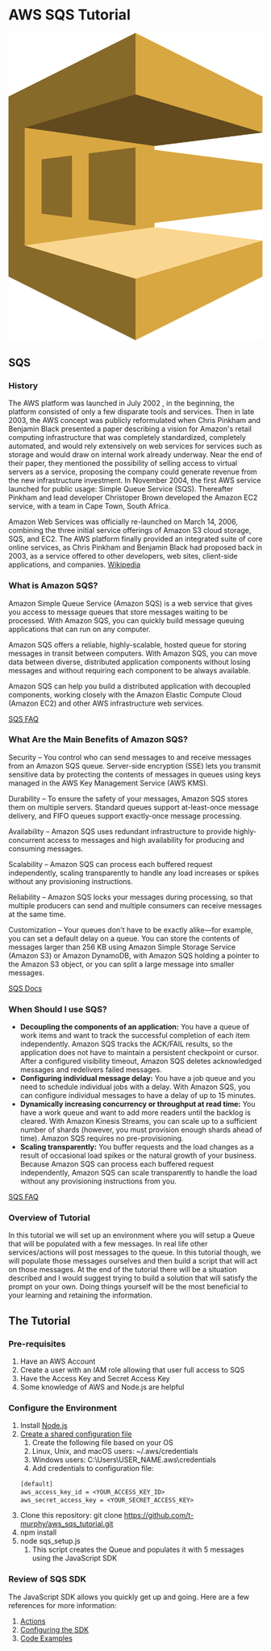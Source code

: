 # AWS SQS Tutorial
![SQS Logo](./images/aws-sqs.svg)

## SQS
### History
The AWS platform was launched in July 2002 , in the beginning, the platform consisted of only a few disparate tools and services. Then in late 2003, the AWS concept was publicly reformulated when Chris Pinkham and Benjamin Black presented a paper describing a vision for Amazon's retail computing infrastructure that was completely standardized, completely automated, and would rely extensively on web services for services such as storage and would draw on internal work already underway. Near the end of their paper, they mentioned the possibility of selling access to virtual servers as a service, proposing the company could generate revenue from the new infrastructure investment. In November 2004, the first AWS service launched for public usage: Simple Queue Service (SQS). Thereafter Pinkham and lead developer Christoper Brown developed the Amazon EC2 service, with a team in Cape Town, South Africa.

Amazon Web Services was officially re-launched on March 14, 2006, combining the three initial service offerings of Amazon S3 cloud storage, SQS, and EC2. The AWS platform finally provided an integrated suite of core online services, as Chris Pinkham and Benjamin Black had proposed back in 2003, as a service offered to other developers, web sites, client-side applications, and companies.
[Wikipedia](https://en.wikipedia.org/wiki/Amazon_Web_Services#History)

### What is Amazon SQS?

Amazon Simple Queue Service (Amazon SQS) is a web service that gives you access to message queues that store messages waiting to be processed. With Amazon SQS, you can quickly build message queuing applications that can run on any computer.

Amazon SQS offers a reliable, highly-scalable, hosted queue for storing messages in transit between computers. With Amazon SQS, you can move data between diverse, distributed application components without losing messages and without requiring each component to be always available.

Amazon SQS can help you build a distributed application with decoupled components, working closely with the Amazon Elastic Compute Cloud (Amazon EC2) and other AWS infrastructure web services.

[SQS FAQ](https://aws.amazon.com/sqs/faqs/)

### What Are the Main Benefits of Amazon SQS?
Security – You control who can send messages to and receive messages from an Amazon SQS queue. Server-side encryption (SSE) lets you transmit sensitive data by protecting the contents of messages in queues using keys managed in the AWS Key Management Service (AWS KMS).

Durability – To ensure the safety of your messages, Amazon SQS stores them on multiple servers. Standard queues support at-least-once message delivery, and FIFO queues support exactly-once message processing.

Availability – Amazon SQS uses redundant infrastructure to provide highly-concurrent access to messages and high availability for producing and consuming messages.

Scalability – Amazon SQS can process each buffered request independently, scaling transparently to handle any load increases or spikes without any provisioning instructions.

Reliability – Amazon SQS locks your messages during processing, so that multiple producers can send and multiple consumers can receive messages at the same time.

Customization – Your queues don't have to be exactly alike—for example, you can set a default delay on a queue. You can store the contents of messages larger than 256 KB using Amazon Simple Storage Service (Amazon S3) or Amazon DynamoDB, with Amazon SQS holding a pointer to the Amazon S3 object, or you can split a large message into smaller messages.

[SQS Docs](https://docs.aws.amazon.com/AWSSimpleQueueService/latest/SQSDeveloperGuide/welcome.html)

### When Should I use SQS?
* **Decoupling the components of an application:** You have a queue of work items and want to track the successful completion of each item independently. Amazon SQS tracks the ACK/FAIL results, so the application does not have to maintain a persistent checkpoint or cursor. After a configured visibility timeout, Amazon SQS deletes acknowledged messages and redelivers failed messages.
* **Configuring individual message delay:** You have a job queue and you need to schedule individual jobs with a delay. With Amazon SQS, you can configure individual messages to have a delay of up to 15 minutes.
* **Dynamically increasing concurrency or throughput at read time:** You have a work queue and want to add more readers until the backlog is cleared. With Amazon Kinesis Streams, you can scale up to a sufficient number of shards (however, you must provision enough shards ahead of time). Amazon SQS requires no pre-provisioning.
* **Scaling transparently:** You buffer requests and the load changes as a result of occasional load spikes or the natural growth of your business. Because Amazon SQS can process each buffered request independently, Amazon SQS can scale transparently to handle the load without any provisioning instructions from you.

[SQS FAQ](https://aws.amazon.com/sqs/faqs/)

### Overview of Tutorial
In this tutorial we will set up an environment where you will setup a Queue that will be populated with a few messages. In real life other services/actions will post messages to the queue. In this tutorial though, we will populate those messages ourselves and then build a script that will act on those messages. At the end of the tutorial there will be a situation described and I would suggest trying to build a solution that will satisfy the prompt on your own. Doing things yourself will be the most beneficial to your learning and retaining the information.

## The Tutorial
### Pre-requisites
1. Have an AWS Account
1. Create a user with an IAM role allowing that user full access to SQS
1. Have the Access Key and Secret Access Key
1. Some knowledge of AWS and Node.js are helpful
### Configure the Environment
1. Install [Node.js](https://nodejs.org/)
1. [Create a shared configuration file](https://docs.aws.amazon.com/sdk-for-javascript/v2/developer-guide/loading-node-credentials-shared.html)
    1. Create the following file based on your OS
      1. Linux, Unix, and macOS users: ~/.aws/credentials
      1. Windows users: C:\Users\USER_NAME\.aws\credentials
    1. Add credentials to configuration file:
      ```
      [default]
      aws_access_key_id = <YOUR_ACCESS_KEY_ID>
      aws_secret_access_key = <YOUR_SECRET_ACCESS_KEY>
      ```
1. Clone this repository: git clone https://github.com/t-murphy/aws_sqs_tutorial.git
1. npm install
1. node sqs_setup.js
    1. This script creates the Queue and populates it with 5 messages using the JavaScript SDK

### Review of SQS SDK
The JavaScript SDK allows you quickly get up and going. Here are a few references for more information:
  1. [Actions](https://docs.aws.amazon.com/AWSSimpleQueueService/latest/APIReference/API_Operations.html)
  1. [Configuring the SDK](https://docs.aws.amazon.com/sdk-for-javascript/v2/developer-guide/configuring-the-jssdk.html)
  1. [Code Examples](https://docs.aws.amazon.com/sdk-for-javascript/v2/developer-guide/sdk-code-samples.html)
